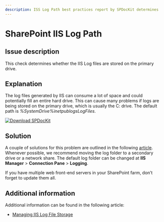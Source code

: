 ```yaml
---
description: ISS Log Path best practices report by SPDocKit determines whether the IIS Log files are stored on the primary drive.
---
```


# SharePoint IIS Log Path

## Issue description

This check determines whether the IIS Log files are stored on the primary drive.

## Explanation

The log files generated by IIS can consume a lot of space and could potentially fill an entire hard drive. This can cause many problems if logs are being stored on the primary drive, which is usually the C: drive. The default path is _%SystemDrive%inetpublogsLogFiles_.

[![Download SPDocKit](../../.gitbook/assets/spdockit-download.png)](http://bit.ly/2US0Zna)

## Solution

A couple of solutions for this problem are outlined in the following [article](http://www.iis.net/learn/manage/provisioning-and-managing-iis/managing-iis-log-file-storage). Whenever possible, we recommend moving the log folder to a secondary drive or a network share. The default log folder can be changed at **IIS Manager** &gt; **Connection Pane** &gt; **Logging**.

If you have multiple web front-end servers in your SharePoint farm, don’t forget to update them all.

## Additional information

Additional information can be found in the following article:

* [Managing IIS Log File Storage](https://docs.microsoft.com/en-us/iis/manage/provisioning-and-managing-iis/managing-iis-log-file-storage)

